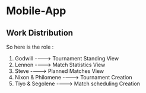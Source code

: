 # Mobile-App

## Work Distribution

So here is the role :

1. Godwill ----> Tournament Standing View
2. Lennon ----> Match Statistics View
3. Steve    ----> Planned Matches View
4. Nixon & Philomene ----> Tournament Creation
5. Tiyo & Segolene      ----> Match scheduling Creation
